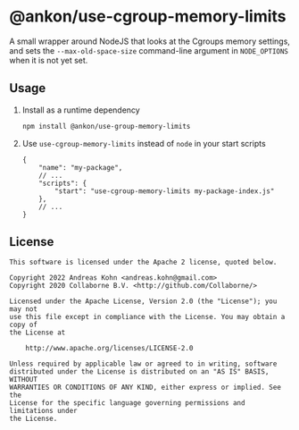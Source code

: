 # @ankon/use-cgroup-memory-limits

A small wrapper around NodeJS that looks at the Cgroups memory settings, and sets the `--max-old-space-size` command-line argument in `NODE_OPTIONS` when it is not yet set.

## Usage

1. Install as a runtime dependency

   ```sh
   npm install @ankon/use-group-memory-limits
   ```

2. Use `use-cgroup-memory-limits` instead of `node` in your start scripts

   ```jsonc
   {
       "name": "my-package",
       // ...
       "scripts": {
           "start": "use-cgroup-memory-limits my-package-index.js"
       },
       // ...
   }
   ```

## License


```LICENSE
This software is licensed under the Apache 2 license, quoted below.

Copyright 2022 Andreas Kohn <andreas.kohn@gmail.com>
Copyright 2020 Collaborne B.V. <http://github.com/Collaborne/>

Licensed under the Apache License, Version 2.0 (the "License"); you may not
use this file except in compliance with the License. You may obtain a copy of
the License at

    http://www.apache.org/licenses/LICENSE-2.0

Unless required by applicable law or agreed to in writing, software
distributed under the License is distributed on an "AS IS" BASIS, WITHOUT
WARRANTIES OR CONDITIONS OF ANY KIND, either express or implied. See the
License for the specific language governing permissions and limitations under
the License.
```
